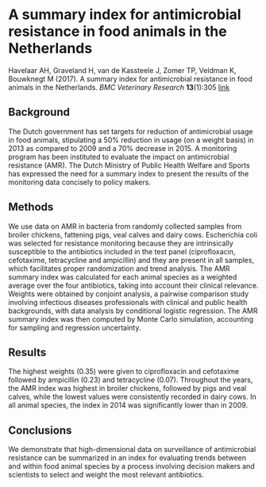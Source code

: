 # A summary index for antimicrobial resistance in food animals in the Netherlands

Havelaar AH, Graveland H, van de Kassteele J, Zomer TP, Veldman K, Bouwknegt M (2017). A summary index for antimicrobial resistance in food animals in the Netherlands. *BMC Veterinary Research* **13**(1):305 [link](https://bmcvetres.biomedcentral.com/articles/10.1186/s12917-017-1216-z)

## Background

The Dutch government has set targets for reduction of antimicrobial usage in food animals, stipulating a 50% reduction in usage (on a weight basis) in 2013 as compared to 2009 and a 70% decrease in 2015. A monitoring program has been instituted to evaluate the impact on antimicrobial resistance (AMR). The Dutch Ministry of Public Health Welfare and Sports has expressed the need for a summary index to present the results of the monitoring data concisely to policy makers.

## Methods

We use data on AMR in bacteria from randomly collected samples from broiler chickens, fattening pigs, veal calves and dairy cows. Escherichia coli was selected for resistance monitoring because they are intrinsically susceptible to the antibiotics included in the test panel (ciprofloxacin, cefotaxime, tetracycline and ampicillin) and they are present in all samples, which facilitates proper randomization and trend analysis. The AMR summary index was calculated for each animal species as a weighted average over the four antibiotics, taking into account their clinical relevance. Weights were obtained by conjoint analysis, a pairwise comparison study involving infectious diseases professionals with clinical and public health backgrounds, with data analysis by conditional logistic regression. The AMR summary index was then computed by Monte Carlo simulation, accounting for sampling and regression uncertainty.

## Results

The highest weights (0.35) were given to ciprofloxacin and cefotaxime followed by ampicillin (0.23) and tetracycline (0.07). Throughout the years, the AMR index was highest in broiler chickens, followed by pigs and veal calves, while the lowest values were consistently recorded in dairy cows. In all animal species, the index in 2014 was significantly lower than in 2009.

## Conclusions

We demonstrate that high-dimensional data on surveillance of antimicrobial resistance can be summarized in an index for evaluating trends between and within food animal species by a process involving decision makers and scientists to select and weight the most relevant antibiotics.
